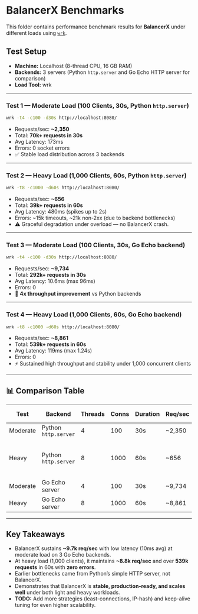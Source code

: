 # BalancerX Benchmarks

This folder contains performance benchmark results for **BalancerX** under different loads using [`wrk`](https://github.com/wg/wrk).

## Test Setup
- **Machine:** Localhost (8-thread CPU, 16 GB RAM)  
- **Backends:** 3 servers (Python `http.server` and Go Echo HTTP server for comparison)  
- **Load Tool:** wrk  

---

### Test 1 — Moderate Load (100 Clients, 30s, Python `http.server`)

```bash
wrk -t4 -c100 -d30s http://localhost:8080/
````

* Requests/sec: **\~2,350**
* Total: **70k+ requests in 30s**
* Avg Latency: 173ms
* Errors: 0 socket errors
* ✅ Stable load distribution across 3 backends

---

### Test 2 — Heavy Load (1,000 Clients, 60s, Python `http.server`)

```bash
wrk -t8 -c1000 -d60s http://localhost:8080/
```

* Requests/sec: **\~656**
* Total: **39k+ requests in 60s**
* Avg Latency: 480ms (spikes up to 2s)
* Errors: \~15k timeouts, \~21k non-2xx (due to backend bottlenecks)
* ⚠️ Graceful degradation under overload — no BalancerX crash.

---

### Test 3 — Moderate Load (100 Clients, 30s, Go Echo backend)

```bash
wrk -t4 -c100 -d30s http://localhost:8080/
```

* Requests/sec: **\~9,734**
* Total: **292k+ requests in 30s**
* Avg Latency: 10.6ms (max 96ms)
* Errors: 0
* 🚀 **4x throughput improvement** vs Python backends

---

### Test 4 — Heavy Load (1,000 Clients, 60s, Go Echo backend)

```bash
wrk -t8 -c1000 -d60s http://localhost:8080/
```

* Requests/sec: **\~8,861**
* Total: **539k+ requests in 60s**
* Avg Latency: 119ms (max 1.24s)
* Errors: 0
* ⚡ Sustained high throughput and stability under 1,000 concurrent clients

---

## 📊 Comparison Table

| Test     | Backend              | Threads | Conns | Duration | Req/sec | Latency (avg) | Errors                     |
| -------- | -------------------- | ------- | ----- | -------- | ------- | ------------- | -------------------------- |
| Moderate | Python `http.server` | 4       | 100   | 30s      | \~2,350 | 173ms         | 0                          |
| Heavy    | Python `http.server` | 8       | 1000  | 60s      | \~656   | 480ms         | 15k timeouts + 21k non-2xx |
| Moderate | Go Echo server       | 4       | 100   | 30s      | \~9,734 | 10.6ms        | 0                          |
| Heavy    | Go Echo server       | 8       | 1000  | 60s      | \~8,861 | 119ms         | 0                          |

---

## Key Takeaways

* BalancerX sustains **\~9.7k req/sec** with low latency (10ms avg) at moderate load on 3 Go Echo backends.
* At heavy load (1,000 clients), it maintains **\~8.8k req/sec** and over **539k requests** in 60s with **zero errors**.
* Earlier bottlenecks came from Python’s simple HTTP server, not BalancerX.
* Demonstrates that BalancerX is **stable, production-ready, and scales well** under both light and heavy workloads.
* **TODO:** Add more strategies (least-connections, IP-hash) and keep-alive tuning for even higher scalability.